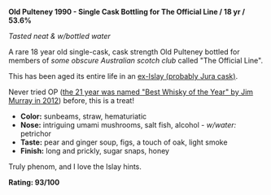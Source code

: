 **Old Pulteney 1990 - Single Cask Bottling for The Official Line / 18 yr / 53.6%**

*Tasted neat & w/bottled water*

A rare 18 year old single-cask, cask strength Old Pulteney bottled for members of *some obscure Australian scotch club* called "The Official Line".

This has been aged its entire life in an [ex-Islay (probably Jura cask)](http://www.whiskyfun.com/archiveoctober08-2.html#201008).

Never tried OP ([the 21 year was named "Best Whisky of the Year" by Jim Murray in 2012](http://www.oldpulteney.com/old-pulteney-whisky/21-year-old-single-malt/)) before, this is a treat!

* **Color:** sunbeams, straw, hematuriatic
* **Nose:** intriguing umami mushrooms, salt fish, alcohol - *w/water:* petrichor
* **Taste:** pear and ginger soup, figs, a touch of oak, light smoke
* **Finish:** long and prickly, sugar snaps, honey

Truly phenom, and I love the Islay hints.

**Rating: 93/100**